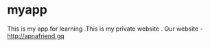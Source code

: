 # myapp
This is my app for learning .This is my private website .
Our website - http://apnafriend.gq
